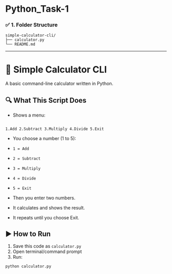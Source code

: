 # Python_Task-1
### ✅ 1. **Folder Structure**

```
simple-calculator-cli/
├── calculator.py
└── README.md
```

---

# 🔢 Simple Calculator CLI

A basic command-line calculator written in Python.

## 🔍 What This Script Does

- Shows a menu:
```

1.Add 2.Subtract 3.Multiply 4.Divide 5.Exit

````
- You choose a number (1 to 5):
- `1 = Add`
- `2 = Subtract`
- `3 = Multiply`
- `4 = Divide`
- `5 = Exit`

- Then you enter two numbers.
- It calculates and shows the result.
- It repeats until you choose Exit.

## ▶️ How to Run

1. Save this code as `calculator.py`
2. Open terminal/command prompt
3. Run:
 ```bash
 python calculator.py
```
